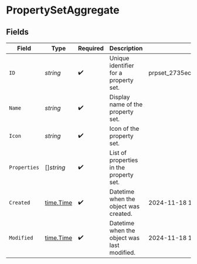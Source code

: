 # PropertySetAggregate


## Fields

| Field                                       | Type                                        | Required                                    | Description                                 | Example                                     |
| ------------------------------------------- | ------------------------------------------- | ------------------------------------------- | ------------------------------------------- | ------------------------------------------- |
| `ID`                                        | *string*                                    | :heavy_check_mark:                          | Unique identifier for a property set.       | prpset_2735ecab9685461181a18352e500bcd2     |
| `Name`                                      | *string*                                    | :heavy_check_mark:                          | Display name of the property set.           |                                             |
| `Icon`                                      | *string*                                    | :heavy_check_mark:                          | Icon of the property set.                   |                                             |
| `Properties`                                | []*string*                                  | :heavy_check_mark:                          | List of properties in the property set.     |                                             |
| `Created`                                   | [time.Time](https://pkg.go.dev/time#Time)   | :heavy_check_mark:                          | Datetime when the object was created.       | 2024-11-18 15:05:48.705 +0000 UTC           |
| `Modified`                                  | [time.Time](https://pkg.go.dev/time#Time)   | :heavy_check_mark:                          | Datetime when the object was last modified. | 2024-11-18 15:05:48.705 +0000 UTC           |